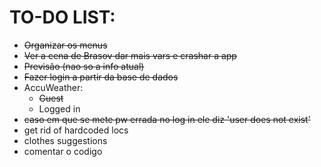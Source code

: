 # TO-DO LIST:
* ~~Organizar os menus~~
* ~~Ver a cena de Brasov dar mais vars e crashar a app~~
* ~~Previsão (nao so a info atual)~~
* ~~Fazer login a partir da base de dados~~
* AccuWeather:
  * ~~Guest~~
  * Logged in
* ~~caso em que se mete pw errada no log in ele diz 'user does not exist'~~
* get rid of hardcoded locs
* clothes suggestions
* comentar o codigo